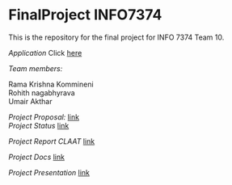 # FinalProject INFO7374
This is the repository for  the final project for INFO 7374 Team 10.

*Application*
Click [here](http://instancesegmentation.us-east-2.elasticbeanstalk.com)

*Team members:*

Rama Krishna Kommineni <br/>
Rohith nagabhyrava <br/>
Umair Akthar <br/>

*Project Proposal:*
[link](https://codelabs-preview.appspot.com/?file_id=1mF2DDDvPCMcGwLfEOXnk8GkwWnRzFNjz8XCCa5WUiwY#0) <br/>
*Project Status*
[link](https://codelabs-preview.appspot.com/?file_id=1Vcd4KSypKrCZveVe_Jh-kX6mJSeof-BP1q6mGoAvmkQ#0)<br/>

*Project Report CLAAT*
[link](https://codelabs-preview.appspot.com/?file_id=1h4wzk_C5QbD1zHGyjnj6KsjlLwbJ7DW8SXbva-0tO8s#0)<br/>

*Project Docs*
[link](https://docs.google.com/document/d/1h4wzk_C5QbD1zHGyjnj6KsjlLwbJ7DW8SXbva-0tO8s/edit#)<br/>

*Project Presentation*
[link](https://docs.google.com/presentation/d/1zBq4WjqecHnU1rkWm0xMBmfqcICiT1prMMVWejoA73g/edit#slide=id.g58e1d1e15d_0_0)<br/>
